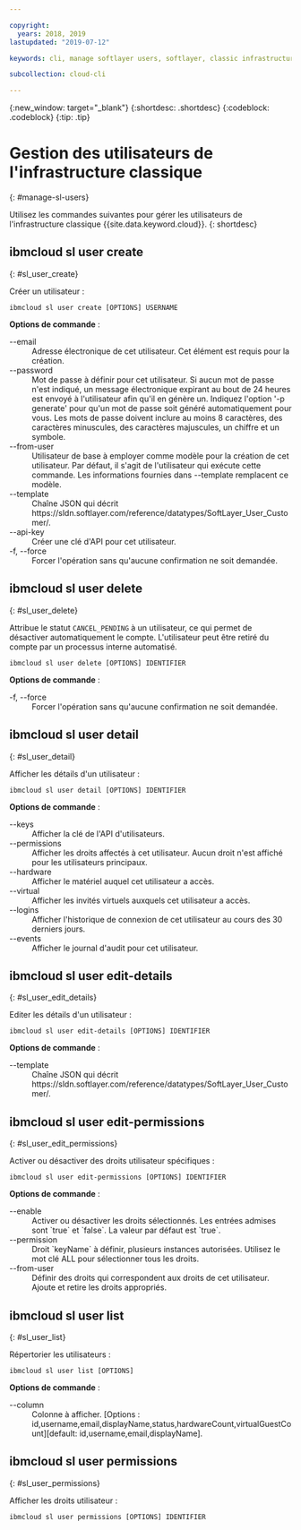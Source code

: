 ```yaml
---

copyright:
  years: 2018, 2019
lastupdated: "2019-07-12"

keywords: cli, manage softlayer users, softlayer, classic infrastructure, user management, ibmcloud sl user

subcollection: cloud-cli

---
```


{:new_window: target="_blank"}
{:shortdesc: .shortdesc}
{:codeblock: .codeblock}
{:tip: .tip}

# Gestion des utilisateurs de l'infrastructure classique
{: #manage-sl-users}

Utilisez les commandes suivantes pour gérer les utilisateurs de l'infrastructure classique {{site.data.keyword.cloud}}.
{: shortdesc}

## ibmcloud sl user create 
{: #sl_user_create} 

Créer un utilisateur :
```
ibmcloud sl user create [OPTIONS] USERNAME
```

<strong>Options de commande</strong> :
<dl>
<dt>--email</dt>
<dd>Adresse électronique de cet utilisateur. Cet élément est requis pour la création.</dd>
<dt>--password</dt>
<dd>Mot de passe à définir pour cet utilisateur. Si aucun mot de passe n'est indiqué, un message électronique expirant au bout de 24 heures est envoyé à l'utilisateur afin qu'il en génère un. Indiquez l'option '-p generate' pour qu'un mot de passe soit généré automatiquement pour vous. Les mots de passe doivent inclure au moins 8 caractères, des caractères minuscules, des caractères majuscules, un chiffre et un symbole.</dd>
<dt>--from-user</dt>
<dd>Utilisateur de base à employer comme modèle pour la création de cet utilisateur. Par défaut, il s'agit de l'utilisateur qui exécute cette commande. Les informations fournies dans --template remplacent ce modèle.</dd>
<dt>--template</dt>
<dd>Chaîne JSON qui décrit https://sldn.softlayer.com/reference/datatypes/SoftLayer_User_Customer/.</dd>
<dt>--api-key</dt>
<dd>Créer une clé d'API pour cet utilisateur.</dd>
<dt>-f, --force</dt>
<dd>Forcer l'opération sans qu'aucune confirmation ne soit demandée.</dd>
</dl>


## ibmcloud sl user delete 
{: #sl_user_delete} 

Attribue le statut `CANCEL_PENDING` à un utilisateur, ce qui permet de désactiver automatiquement le compte. L'utilisateur peut être retiré du compte par un processus interne automatisé.
```
ibmcloud sl user delete [OPTIONS] IDENTIFIER
```

<strong>Options de commande</strong> :
<dl>
<dt>-f, --force</dt>
<dd>Forcer l'opération sans qu'aucune confirmation ne soit demandée.</dd>
</dl>

## ibmcloud sl user detail 
{: #sl_user_detail} 

Afficher les détails d'un utilisateur :
```
ibmcloud sl user detail [OPTIONS] IDENTIFIER
```

<strong>Options de commande</strong> :
<dl>
<dt>--keys</dt>
<dd>Afficher la clé de l'API d'utilisateurs.</dd>
<dt>--permissions</dt>
<dd>Afficher les droits affectés à cet utilisateur. Aucun droit n'est affiché pour les utilisateurs principaux.</dd>
<dt>--hardware</dt>
<dd>Afficher le matériel auquel cet utilisateur a accès.</dd>
<dt>--virtual</dt>
<dd>Afficher les invités virtuels auxquels cet utilisateur a accès.</dd>
<dt>--logins</dt>
<dd>Afficher l'historique de connexion de cet utilisateur au cours des 30 derniers jours.</dd>
<dt>--events</dt>
<dd>Afficher le journal d'audit pour cet utilisateur.</dd>
</dl>

## ibmcloud sl user edit-details 
{: #sl_user_edit_details} 

Editer les détails d'un utilisateur :
```
ibmcloud sl user edit-details [OPTIONS] IDENTIFIER
```

<strong>Options de commande</strong> :
<dl>
<dt>--template</dt>
<dd>Chaîne JSON qui décrit https://sldn.softlayer.com/reference/datatypes/SoftLayer_User_Customer/.</dd>
</dl>

## ibmcloud sl user edit-permissions 
{: #sl_user_edit_permissions} 

Activer ou désactiver des droits utilisateur spécifiques :
```
ibmcloud sl user edit-permissions [OPTIONS] IDENTIFIER
```

<strong>Options de commande</strong> :
<dl>
<dt>--enable</dt>
<dd>Activer ou désactiver les droits sélectionnés. Les entrées admises sont `true` et `false`. La valeur par défaut est `true`.</dd>
<dt>--permission</dt>
<dd>Droit `keyName` à définir, plusieurs instances autorisées. Utilisez le mot clé ALL pour sélectionner tous les droits.</dd>
<dt>--from-user</dt>
<dd>Définir des droits qui correspondent aux droits de cet utilisateur. Ajoute et retire les droits appropriés.</dd>
</dl>

## ibmcloud sl user list 
{: #sl_user_list} 

Répertorier les utilisateurs :
```
ibmcloud sl user list [OPTIONS]
```

<strong>Options de commande</strong> :
<dl>
<dt>--column</dt>
<dd>Colonne à afficher. [Options : id,username,email,displayName,status,hardwareCount,virtualGuestCount][default: id,username,email,displayName].</dd>
</dl>

## ibmcloud sl user permissions 
{: #sl_user_permissions} 

Afficher les droits utilisateur :
```
ibmcloud sl user permissions [OPTIONS] IDENTIFIER
```

